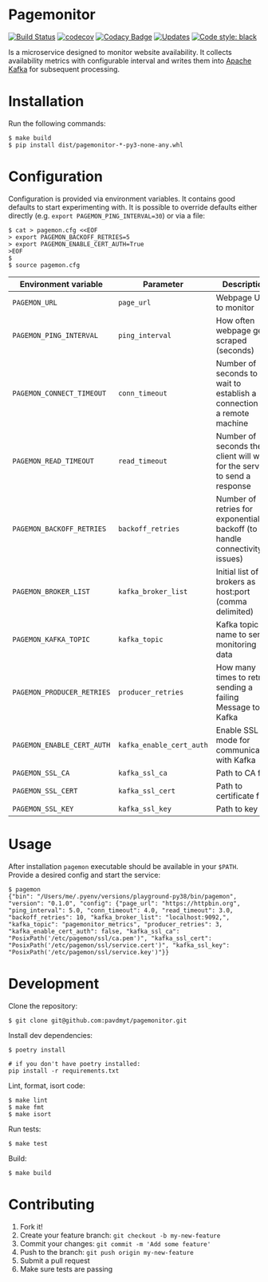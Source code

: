 Pagemonitor
===========

[![Build Status](https://travis-ci.org/pavdmyt/pagemonitor.svg?branch=master)](https://travis-ci.org/pavdmyt/pagemonitor)
[![codecov](https://codecov.io/gh/pavdmyt/pagemonitor/branch/master/graph/badge.svg)](https://codecov.io/gh/pavdmyt/pagemonitor)
[![Codacy Badge](https://api.codacy.com/project/badge/Grade/f589842b05664ce4abcf8d5f2554cdd3)](https://app.codacy.com/manual/pavdmyt/pagemonitor?utm_source=github.com&utm_medium=referral&utm_content=pavdmyt/pagemonitor&utm_campaign=Badge_Grade_Dashboard)
[![Updates](https://pyup.io/repos/github/pavdmyt/pagemonitor/shield.svg)](https://pyup.io/repos/github/pavdmyt/pagemonitor/)
[![Code style: black](https://img.shields.io/badge/code%20style-black-000000.svg)](https://github.com/psf/black)

Is a microservice designed to monitor website availability. It collects
availability metrics with configurable interval and writes them into
[Apache Kafka](https://kafka.apache.org/) for subsequent processing.


# Installation

Run the following commands:

```
$ make build
$ pip install dist/pagemonitor-*-py3-none-any.whl
```


# Configuration

Configuration is provided via environment variables. It contains good defaults
to start experimenting with. It is possible to override defaults either directly
(e.g. `export PAGEMON_PING_INTERVAL=30`) or via a file:

```
$ cat > pagemon.cfg <<EOF
> export PAGEMON_BACKOFF_RETRIES=5
> export PAGEMON_ENABLE_CERT_AUTH=True
>EOF
$
$ source pagemon.cfg
```

| Environment variable              | Parameter                | Description                                        | Default                                      |
|-----------------------------------|--------------------------|----------------------------------------------------|----------------------------------------------|
| `PAGEMON_URL`                     | `page_url`               | Webpage URL to monitor                             | `""`                                         |
| `PAGEMON_PING_INTERVAL`           | `ping_interval`          | How often webpage gets scraped (seconds)           | `10`                                         |
| `PAGEMON_CONNECT_TIMEOUT`         | `conn_timeout`           | Number of seconds to wait to establish a connection to a remote machine | `4`                     |
| `PAGEMON_READ_TIMEOUT`            | `read_timeout`           | Number of seconds the client will wait for the server to send a response | `3`                    |
| `PAGEMON_BACKOFF_RETRIES`         | `backoff_retries`        | Number of retries for exponential backoff (to handle connectivity issues)| `10`                   |
| `PAGEMON_BROKER_LIST`             | `kafka_broker_list`      | Initial list of brokers as host:port (comma delimited) | `localhost:9092,`                        |
| `PAGEMON_KAFKA_TOPIC`             | `kafka_topic`            | Kafka topic name to send monitoring data           | `pagemonitor_metrics`                        |
| `PAGEMON_PRODUCER_RETRIES`        | `producer_retries`       | How many times to retry sending a failing Message to Kafka | `3`                                  |
| `PAGEMON_ENABLE_CERT_AUTH`        | `kafka_enable_cert_auth` | Enable SSL mode for communication with Kafka       | `False`                                      |
| `PAGEMON_SSL_CA`                  | `kafka_ssl_ca`           | Path to CA file                                    | `/etc/pagemon/ssl/ca.pem`                    |
| `PAGEMON_SSL_CERT`                | `kafka_ssl_cert`         | Path to certificate file                           | `/etc/pagemon/ssl/service.cert`              |
| `PAGEMON_SSL_KEY`                 | `kafka_ssl_key`          | Path to key file                                   | `/etc/pagemon/ssl/service.key`               |



# Usage

After installation `pagemon` executable should be available in your `$PATH`.
Provide a desired config and start the service:

```
$ pagemon
{"bin": "/Users/me/.pyenv/versions/playground-py38/bin/pagemon", "version": "0.1.0", "config": {"page_url": "https://httpbin.org", "ping_interval": 5.0, "conn_timeout": 4.0, "read_timeout": 3.0, "backoff_retries": 10, "kafka_broker_list": "localhost:9092,", "kafka_topic": "pagemonitor_metrics", "producer_retries": 3, "kafka_enable_cert_auth": false, "kafka_ssl_ca": "PosixPath('/etc/pagemon/ssl/ca.pem')", "kafka_ssl_cert": "PosixPath('/etc/pagemon/ssl/service.cert')", "kafka_ssl_key": "PosixPath('/etc/pagemon/ssl/service.key')"}}
```


# Development

Clone the repository:

```
$ git clone git@github.com:pavdmyt/pagemonitor.git
```

Install dev dependencies:

```
$ poetry install

# if you don't have poetry installed:
pip install -r requirements.txt
```

Lint, format, isort code:

```
$ make lint
$ make fmt
$ make isort
```

Run tests:

```
$ make test
```

Build:

```
$ make build
```


# Contributing

1. Fork it!
2. Create your feature branch: `git checkout -b my-new-feature`
3. Commit your changes: `git commit -m 'Add some feature'`
4. Push to the branch: `git push origin my-new-feature`
5. Submit a pull request
6. Make sure tests are passing
